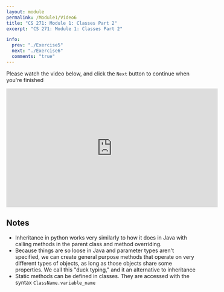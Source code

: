 ```yaml
---
layout: module
permalink: /Module1/Video6
title: "CS 271: Module 1: Classes Part 2"
excerpt: "CS 271: Module 1: Classes Part 2"

info:
  prev: "./Exercise5"
  next: "./Exercise6"
  comments: "true"
---
```


<p>
Please watch the video below, and click the <code>Next</code> button to continue when you're finished
</p>

<iframe width="560" height="315" src="https://www.youtube.com/embed/RbsVVDZy1cU" frameborder="0" allow="accelerometer; autoplay; clipboard-write; encrypted-media; gyroscope; picture-in-picture" allowfullscreen></iframe>

<h2>Notes</h2>

<ul>
<li>Inheritance in python works very similarly to how it does in Java with calling methods in the parent class and method overriding.</li>
<li>Because things are so loose in Java and parameter types aren't specified, we can create general purpose methods that operate on very different types of objects, as long as those objects share some properties.  We call this "duck typing," and it an alternative to inheritance</li>
<li>Static methods can be defined in classes.  They are accessed with the syntax <code>ClassName.variable_name</code></li>
</ul>